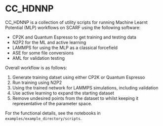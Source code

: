 # CC_HDNNP

CC_HDNNP is a collection of utility scripts for running Machine Learnt Potential (MLP) workflows on SCARF using the following software:
  - CP2K and Quantum Espresso to get training and testing data
  - N2P2 for the ML and active learning
  - LAMMPS for using the MLP as a classical forcefield
  - ASE for some file conversions
  - AML for validation testing

Overall workflow is as follows:
  1. Generate training datset using either CP2K or Quantum Espresso
  2. Run training using N2P2
  3. Using the trained network for LAMMPS simulations, including validation
  4. Use active learning to expand the starting dataset
  5. Remove undesired points from the dataset to whilst keeping it representative of the parameter space.

For the functional details, see the notebooks in `examples/example_directory/scripts`.
